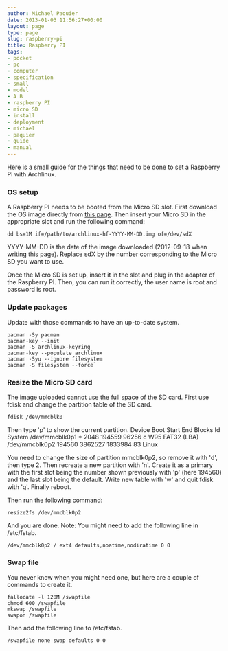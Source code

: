 ```yaml
---
author: Michael Paquier
date: 2013-01-03 11:56:27+00:00
layout: page
type: page
slug: raspberry-pi
title: Raspberry PI
tags:
- pocket
- pc
- computer
- specification
- small
- model
- A B
- raspberry PI
- micro SD
- install
- deployment
- michael
- paquier
- guide
- manual
---
```


Here is a small guide for the things that need to be done to set a Raspberry PI with Archlinux.

### OS setup

A Raspberry PI needs to be booted from the Micro SD slot.
First download the OS image directly from [this page](http://www.raspberrypi.org/downloads). Then insert your Micro SD in the appropriate slot and run the following command:

    dd bs=1M if=/path/to/archlinux-hf-YYYY-MM-DD.img of=/dev/sdX

YYYY-MM-DD is the date of the image downloaded (2012-09-18 when writing this page). Replace sdX by the number corresponding to the Micro SD you want to use.

Once the Micro SD is set up, insert it in the slot and plug in the adapter of the Raspberry PI. Then, you can run it correctly, the user name is root and password is root.

### Update packages

Update with those commands to have an up-to-date system.

    pacman -Sy pacman
    pacman-key --init
    pacman -S archlinux-keyring
    pacman-key --populate archlinux
    pacman -Syu --ignore filesystem
    pacman -S filesystem --force`

### Resize the Micro SD card

The image uploaded cannot use the full space of the SD card. First use fdisk and change the partition table of the SD card.

    fdisk /dev/mmcblk0

Then type 'p' to show the current partition.
            Device Boot      Start         End      Blocks   Id  System
    /dev/mmcblk0p1   *        2048      194559       96256    c  W95 FAT32 (LBA)
    /dev/mmcblk0p2          194560     3862527     1833984   83  Linux

You need to change the size of partition mmcblk0p2, so remove it with 'd', then type 2. Then recreate a new partition with 'n'. Create it as a primary with the first slot being the number shown previously with 'p' (here 194560) and the last slot being the default. Write new table with 'w' and quit fdisk with 'q'. Finally reboot.

Then run the following command:

    resize2fs /dev/mmcblk0p2

And you are done. Note: You might need to add the following line in /etc/fstab.

    /dev/mmcblk0p2 / ext4 defaults,noatime,nodiratime 0 0

### Swap file

You never know when you might need one, but here are a couple of commands to create it.

    fallocate -l 128M /swapfile
    chmod 600 /swapfile
    mkswap /swapfile
    swapon /swapfile

Then add the following line to /etc/fstab.

    /swapfile none swap defaults 0 0
